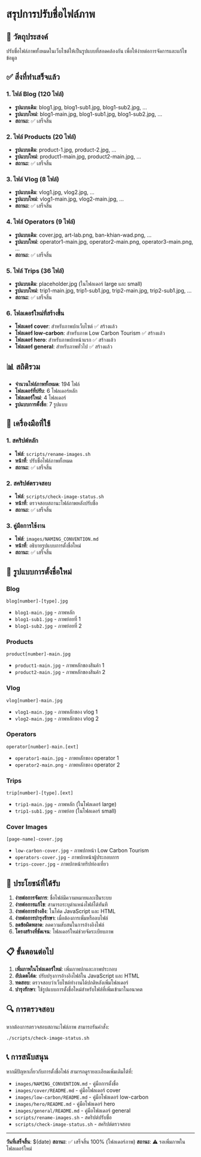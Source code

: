 # สรุปการปรับชื่อไฟล์ภาพ

## 🎯 วัตถุประสงค์
ปรับชื่อไฟล์ภาพทั้งหมดในเว็บไซต์ให้เป็นรูปแบบที่สอดคล้องกัน เพื่อให้ง่ายต่อการจัดการและแก้ไขข้อมูล

## ✅ สิ่งที่ทำเสร็จแล้ว

### 1. ไฟล์ Blog (120 ไฟล์)
- **รูปแบบเดิม**: blog1.jpg, blog1-sub1.jpg, blog1-sub2.jpg, ...
- **รูปแบบใหม่**: blog1-main.jpg, blog1-sub1.jpg, blog1-sub2.jpg, ...
- **สถานะ**: ✅ เสร็จสิ้น

### 2. ไฟล์ Products (20 ไฟล์)
- **รูปแบบเดิม**: product-1.jpg, product-2.jpg, ...
- **รูปแบบใหม่**: product1-main.jpg, product2-main.jpg, ...
- **สถานะ**: ✅ เสร็จสิ้น

### 3. ไฟล์ Vlog (8 ไฟล์)
- **รูปแบบเดิม**: vlog1.jpg, vlog2.jpg, ...
- **รูปแบบใหม่**: vlog1-main.jpg, vlog2-main.jpg, ...
- **สถานะ**: ✅ เสร็จสิ้น

### 4. ไฟล์ Operators (9 ไฟล์)
- **รูปแบบเดิม**: cover.jpg, art-lab.png, ban-khian-wad.png, ...
- **รูปแบบใหม่**: operator1-main.jpg, operator2-main.png, operator3-main.png, ...
- **สถานะ**: ✅ เสร็จสิ้น

### 5. ไฟล์ Trips (36 ไฟล์)
- **รูปแบบเดิม**: placeholder.jpg (ในโฟลเดอร์ large และ small)
- **รูปแบบใหม่**: trip1-main.jpg, trip1-sub1.jpg, trip2-main.jpg, trip2-sub1.jpg, ...
- **สถานะ**: ✅ เสร็จสิ้น

### 6. โฟลเดอร์ใหม่ที่สร้างขึ้น
- **โฟลเดอร์ cover**: สำหรับภาพปกเว็บไซต์ ✅ สร้างแล้ว
- **โฟลเดอร์ low-carbon**: สำหรับภาพ Low Carbon Tourism ✅ สร้างแล้ว
- **โฟลเดอร์ hero**: สำหรับภาพปกหน้าแรก ✅ สร้างแล้ว
- **โฟลเดอร์ general**: สำหรับภาพทั่วไป ✅ สร้างแล้ว

## 📊 สถิติรวม
- **จำนวนไฟล์ภาพทั้งหมด**: 194 ไฟล์
- **โฟลเดอร์ที่ปรับ**: 6 โฟลเดอร์หลัก
- **โฟลเดอร์ใหม่**: 4 โฟลเดอร์
- **รูปแบบการตั้งชื่อ**: 7 รูปแบบ

## 🔧 เครื่องมือที่ใช้

### 1. สคริปต์หลัก
- **ไฟล์**: `scripts/rename-images.sh`
- **หน้าที่**: ปรับชื่อไฟล์ภาพทั้งหมด
- **สถานะ**: ✅ เสร็จสิ้น

### 2. สคริปต์ตรวจสอบ
- **ไฟล์**: `scripts/check-image-status.sh`
- **หน้าที่**: ตรวจสอบสถานะไฟล์ภาพหลังปรับชื่อ
- **สถานะ**: ✅ เสร็จสิ้น

### 3. คู่มือการใช้งาน
- **ไฟล์**: `images/NAMING_CONVENTION.md`
- **หน้าที่**: อธิบายรูปแบบการตั้งชื่อใหม่
- **สถานะ**: ✅ เสร็จสิ้น

## 📝 รูปแบบการตั้งชื่อใหม่

### Blog
```
blog[number]-[type].jpg
```
- `blog1-main.jpg` - ภาพหลัก
- `blog1-sub1.jpg` - ภาพย่อยที่ 1
- `blog1-sub2.jpg` - ภาพย่อยที่ 2

### Products
```
product[number]-main.jpg
```
- `product1-main.jpg` - ภาพหลักของสินค้า 1
- `product2-main.jpg` - ภาพหลักของสินค้า 2

### Vlog
```
vlog[number]-main.jpg
```
- `vlog1-main.jpg` - ภาพหลักของ vlog 1
- `vlog2-main.jpg` - ภาพหลักของ vlog 2

### Operators
```
operator[number]-main.[ext]
```
- `operator1-main.jpg` - ภาพหลักของ operator 1
- `operator2-main.png` - ภาพหลักของ operator 2

### Trips
```
trip[number]-[type].[ext]
```
- `trip1-main.jpg` - ภาพหลัก (ในโฟลเดอร์ large)
- `trip1-sub1.jpg` - ภาพย่อย (ในโฟลเดอร์ small)

### Cover Images
```
[page-name]-cover.jpg
```
- `low-carbon-cover.jpg` - ภาพปกหน้า Low Carbon Tourism
- `operators-cover.jpg` - ภาพปกหน้าผู้ประกอบการ
- `trips-cover.jpg` - ภาพปกหน้าทริปท่องเที่ยว

## 🎉 ประโยชน์ที่ได้รับ

1. **ง่ายต่อการจัดการ**: ชื่อไฟล์มีความหมายและเป็นระบบ
2. **ง่ายต่อการแก้ไข**: สามารถระบุตำแหน่งไฟล์ได้ทันที
3. **ง่ายต่อการอ้างอิง**: ในโค้ด JavaScript และ HTML
4. **ง่ายต่อการบำรุงรักษา**: เมื่อต้องการเพิ่มหรือลบไฟล์
5. **ลดข้อผิดพลาด**: ลดความสับสนในการอ้างอิงไฟล์
6. **โครงสร้างที่ชัดเจน**: โฟลเดอร์ใหม่ช่วยจัดระเบียบภาพ

## 📋 ขั้นตอนต่อไป

1. **เพิ่มภาพในโฟลเดอร์ใหม่**: เพิ่มภาพปกและภาพประกอบ
2. **อัปเดตโค้ด**: ปรับปรุงการอ้างอิงไฟล์ใน JavaScript และ HTML
3. **ทดสอบ**: ตรวจสอบว่าเว็บไซต์ทำงานได้ปกติหลังเพิ่มโฟลเดอร์
4. **บำรุงรักษา**: ใช้รูปแบบการตั้งชื่อใหม่สำหรับไฟล์ที่เพิ่มเข้ามาในอนาคต

## 🔍 การตรวจสอบ

หากต้องการตรวจสอบสถานะไฟล์ภาพ สามารถรันคำสั่ง:
```bash
./scripts/check-image-status.sh
```

## 📞 การสนับสนุน

หากมีปัญหาเกี่ยวกับการตั้งชื่อไฟล์ สามารถดูรายละเอียดเพิ่มเติมได้ที่:
- `images/NAMING_CONVENTION.md` - คู่มือการตั้งชื่อ
- `images/cover/README.md` - คู่มือโฟลเดอร์ cover
- `images/low-carbon/README.md` - คู่มือโฟลเดอร์ low-carbon
- `images/hero/README.md` - คู่มือโฟลเดอร์ hero
- `images/general/README.md` - คู่มือโฟลเดอร์ general
- `scripts/rename-images.sh` - สคริปต์ปรับชื่อ
- `scripts/check-image-status.sh` - สคริปต์ตรวจสอบ

---

**วันที่เสร็จสิ้น**: $(date)
**สถานะ**: ✅ เสร็จสิ้น 100% (โฟลเดอร์ภาพ)
**สถานะ**: ⚠️ รอเพิ่มภาพในโฟลเดอร์ใหม่
